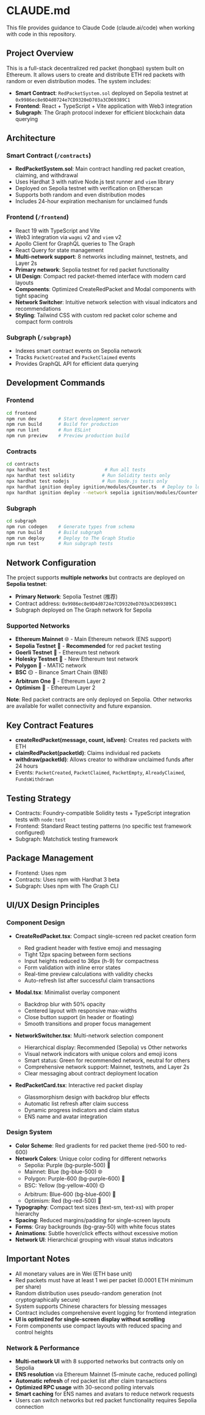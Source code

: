 # CLAUDE.md

This file provides guidance to Claude Code (claude.ai/code) when working with code in this repository.

## Project Overview

This is a full-stack decentralized red packet (hongbao) system built on Ethereum. It allows users to create and distribute ETH red packets with random or even distribution modes. The system includes:

- **Smart Contract**: `RedPacketSystem.sol` deployed on Sepolia testnet at `0x9986ec8e9D4d0724e7CD9320eD703a3CD69389C1`
- **Frontend**: React + TypeScript + Vite application with Web3 integration
- **Subgraph**: The Graph protocol indexer for efficient blockchain data querying

## Architecture

### Smart Contract (`/contracts`)
- **RedPacketSystem.sol**: Main contract handling red packet creation, claiming, and withdrawal
- Uses Hardhat 3 with native Node.js test runner and `viem` library
- Deployed on Sepolia testnet with verification on Etherscan
- Supports both random and even distribution modes
- Includes 24-hour expiration mechanism for unclaimed funds

### Frontend (`/frontend`)
- React 19 with TypeScript and Vite
- Web3 integration via `wagmi` v2 and `viem` v2
- Apollo Client for GraphQL queries to The Graph
- React Query for state management
- **Multi-network support**: 8 networks including mainnet, testnets, and Layer 2s
- **Primary network**: Sepolia testnet for red packet functionality
- **UI Design**: Compact red packet-themed interface with modern card layouts
- **Components**: Optimized CreateRedPacket and Modal components with tight spacing
- **Network Switcher**: Intuitive network selection with visual indicators and recommendations
- **Styling**: Tailwind CSS with custom red packet color scheme and compact form controls

### Subgraph (`/subgraph`)
- Indexes smart contract events on Sepolia network
- Tracks `PacketCreated` and `PacketClaimed` events
- Provides GraphQL API for efficient data querying

## Development Commands

### Frontend
```bash
cd frontend
npm run dev        # Start development server
npm run build      # Build for production
npm run lint       # Run ESLint
npm run preview    # Preview production build
```

### Contracts
```bash
cd contracts
npx hardhat test                    # Run all tests
npx hardhat test solidity          # Run Solidity tests only  
npx hardhat test nodejs            # Run Node.js tests only
npx hardhat ignition deploy ignition/modules/Counter.ts  # Deploy to local chain
npx hardhat ignition deploy --network sepolia ignition/modules/Counter.ts  # Deploy to Sepolia
```

### Subgraph
```bash
cd subgraph
npm run codegen    # Generate types from schema
npm run build      # Build subgraph
npm run deploy     # Deploy to The Graph Studio
npm run test       # Run subgraph tests
```

## Network Configuration

The project supports **multiple networks** but contracts are deployed on **Sepolia testnet**:
- **Primary Network**: Sepolia Testnet (推荐)
- Contract address: `0x9986ec8e9D4d0724e7CD9320eD703a3CD69389C1`
- Subgraph deployed on The Graph network for Sepolia

### Supported Networks
- **Ethereum Mainnet** 🌐 - Main Ethereum network (ENS support)
- **Sepolia Testnet** 🔧 - **Recommended** for red packet testing
- **Goerli Testnet** 🧪 - Ethereum test network  
- **Holesky Testnet** 🎯 - New Ethereum test network
- **Polygon** 💜 - MATIC network
- **BSC** 🟡 - Binance Smart Chain (BNB)
- **Arbitrum One** 🔵 - Ethereum Layer 2
- **Optimism** 🔴 - Ethereum Layer 2

**Note**: Red packet contracts are only deployed on Sepolia. Other networks are available for wallet connectivity and future expansion.

## Key Contract Features

- **createRedPacket(message, count, isEven)**: Creates red packets with ETH
- **claimRedPacket(packetId)**: Claims individual red packets
- **withdraw(packetId)**: Allows creator to withdraw unclaimed funds after 24 hours
- Events: `PacketCreated`, `PacketClaimed`, `PacketEmpty`, `AlreadyClaimed`, `FundsWithdrawn`

## Testing Strategy

- Contracts: Foundry-compatible Solidity tests + TypeScript integration tests with `node:test`
- Frontend: Standard React testing patterns (no specific test framework configured)
- Subgraph: Matchstick testing framework

## Package Management

- Frontend: Uses npm
- Contracts: Uses npm with Hardhat 3 beta
- Subgraph: Uses npm with The Graph CLI

## UI/UX Design Principles

### Component Design
- **CreateRedPacket.tsx**: Compact single-screen red packet creation form
  - Red gradient header with festive emoji and messaging
  - Tight 12px spacing between form sections
  - Input heights reduced to 36px (h-9) for compactness  
  - Form validation with inline error states
  - Real-time preview calculations with validity checks
  - Auto-refresh list after successful claim transactions

- **Modal.tsx**: Minimalist overlay component
  - Backdrop blur with 50% opacity
  - Centered layout with responsive max-widths
  - Close button support (in header or floating)
  - Smooth transitions and proper focus management

- **NetworkSwitcher.tsx**: Multi-network selection component
  - Hierarchical display: Recommended (Sepolia) vs Other networks
  - Visual network indicators with unique colors and emoji icons
  - Smart status: Green for recommended network, neutral for others
  - Comprehensive network support: Mainnet, testnets, and Layer 2s
  - Clear messaging about contract deployment location

- **RedPacketCard.tsx**: Interactive red packet display
  - Glassmorphism design with backdrop blur effects
  - Automatic list refresh after claim success
  - Dynamic progress indicators and claim status
  - ENS name and avatar integration

### Design System
- **Color Scheme**: Red gradients for red packet theme (red-500 to red-600)
- **Network Colors**: Unique color coding for different networks
  - Sepolia: Purple (bg-purple-500) 🔧
  - Mainnet: Blue (bg-blue-500) 🌐  
  - Polygon: Purple-600 (bg-purple-600) 💜
  - BSC: Yellow (bg-yellow-400) 🟡
  - Arbitrum: Blue-600 (bg-blue-600) 🔵
  - Optimism: Red (bg-red-500) 🔴
- **Typography**: Compact text sizes (text-sm, text-xs) with proper hierarchy
- **Spacing**: Reduced margins/padding for single-screen layouts
- **Forms**: Gray backgrounds (bg-gray-50) with white focus states
- **Animations**: Subtle hover/click effects without excessive motion
- **Network UI**: Hierarchical grouping with visual status indicators

## Important Notes

- All monetary values are in Wei (ETH base unit)
- Red packets must have at least 1 wei per packet (0.0001 ETH minimum per share)
- Random distribution uses pseudo-random generation (not cryptographically secure)
- System supports Chinese characters for blessing messages
- Contract includes comprehensive event logging for frontend integration
- **UI is optimized for single-screen display without scrolling**
- Form components use compact layouts with reduced spacing and control heights

### Network & Performance
- **Multi-network UI** with 8 supported networks but contracts only on Sepolia
- **ENS resolution** via Ethereum Mainnet (5-minute cache, reduced polling)
- **Automatic refresh** of red packet list after claim transactions  
- **Optimized RPC usage** with 30-second polling intervals
- **Smart caching** for ENS names and avatars to reduce network requests
- Users can switch networks but red packet functionality requires Sepolia connection